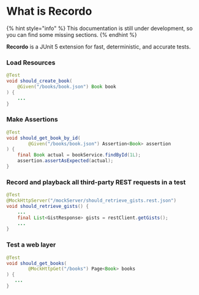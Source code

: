 # What is Recordo

{% hint style="info" %}
This documentation is still under development, so you can find some missing sections.
{% endhint %}

**Recordo** is a JUnit 5 extension for fast, deterministic, and accurate tests. 

### Load Resources 

```java
@Test
void should_create_book(
    @Given("/books/book.json") Book book
) {
    ...
}
```

### Make Assertions

```java
@Test
void should_get_book_by_id(
        @Given("/books/book.json") Assertion<Book> assertion
) {
    final Book actual = bookService.findById(1L);
    assertion.assertAsExpected(actual);
}
```

### Record and playback all third-party REST requests in a test

```java
@Test
@MockHttpServer("/mockServer/should_retrieve_gists.rest.json")
void should_retrieve_gists() {
    ...
    final List<GistResponse> gists = restClient.getGists();
    ...
}
```

### Test a web layer  

```java
@Test
void should_get_books(
        @MockHttpGet("/books") Page<Book> books
) {
   ...
}
```

